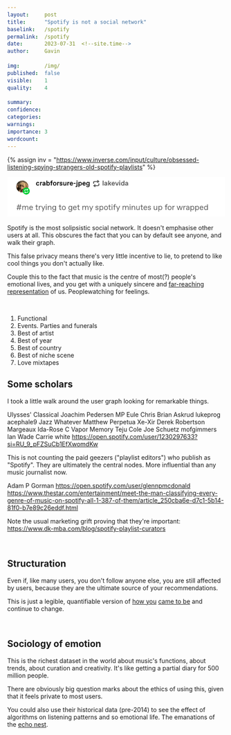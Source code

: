 ```yaml
---
layout:     post
title:      "Spotify is not a social network"
baselink:   /spotify
permalink:  /spotify
date:       2023-07-31  <!--site.time-->
author:     Gavin

img:        /img/
published:  false
visible:    1
quality:    4

summary:    
confidence: 
categories: 
warnings:   
importance: 3
wordcount:      
---
```


{%  assign inv = "https://www.inverse.com/input/culture/obsessed-listening-spying-strangers-old-spotify-playlists" %}


<img src="/img/minutes.png" />

<br>

Spotify is the most solipsistic social network. It doesn't emphasise other users at all. This obscures the fact that you can by default see anyone, and walk their graph.

This false privacy means there's very little incentive to lie, to pretend to like cool things you don't actually like.

Couple this to the fact that music is the centre of most(?) people's emotional lives, and you get with a uniquely sincere and <a href="{{inv}}">far-reaching representation</a> of us. Peoplewatching for feelings.

<br>

1. Functional
2. Events. Parties and funerals
3. Best of artist
4. Best of year
5. Best of country
6. Best of niche scene 
7. Love mixtapes

## Some scholars

I took a little walk around the user graph looking for remarkable things.

Ulysses' Classical
Joachim Pedersen
MP
Eule Chris
Brian Askrud
lukeprog
acephale9
Jazz Whatever
Matthew Perpetua
Xe-Xir
Derek Robertson
Margeaux
Ida-Rose C
Vapor Memory
Teju Cole
Joe Schuetz
mofgimmers
Ian Wade
Carrie white
https://open.spotify.com/user/1230297633?si=RU_9_pFZSuCb1EfXwomdKw


This is not counting the paid geezers ("playlist editors") who publish as "Spotify". They are ultimately the central nodes. More influential than any music journalist now.

Adam P Gorman
https://open.spotify.com/user/glennpmcdonald
https://www.thestar.com/entertainment/meet-the-man-classifying-every-genre-of-music-on-spotify-all-1-387-of-them/article_250cba6e-d7c1-5b14-81f0-b7e89c26eddf.html


Note the usual marketing grift proving that they're important:
https://www.dk-mba.com/blog/spotify-playlist-curators

<br>

## Structuration

Even if, like many users, you don't follow anyone else, you are still affected by users, because they are the ultimate source of your recommendations.

This is just a legible, quantifiable version of [how you](https://en.wikipedia.org/wiki/Socialization) [came to be](https://en.wikipedia.org/wiki/Structuration_theory) and continue to change.

<br>

## Sociology of emotion

This is the richest dataset in the world about music's functions, about trends, about curation and creativity. It's like getting a partial diary for 500 million people.  

There are obviously big question marks about the ethics of using this, given that it feels private to most users. 



You could also use their historical data (pre-2014) to see the effect of algorithms on listening patterns and so emotional life. The emanations of the [echo nest](https://en.wikipedia.org/wiki/The_Echo_Nest).